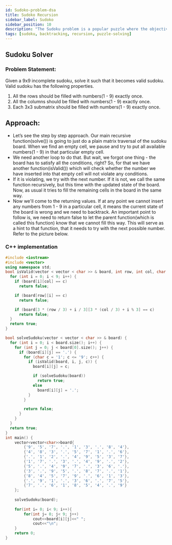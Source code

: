 ```yaml
---
id: Sudoko-problem-dsa
title: Sudoko Recursion
sidebar_label: Sudoko
sidebar_position: 10
description: "The Sudoku problem is a popular puzzle where the objective is to fill a 9x9 grid with digits from 1 to 9 so that each column, each row, and each of the nine 3x3 subgrids contain all the digits from 1 to 9 without repetition."
tags: [sudoku, backtracking, recursion, puzzle-solving]
---
```


  
## Sudoku Solver

### Problem Statement:

 Given a 9x9 incomplete sudoku, solve it such that it becomes valid sudoku. Valid sudoku has the following properties.

  1. All the rows should be filled with numbers(1 - 9) exactly once.
  2. All the columns should be filled with numbers(1 - 9) exactly once.          
  3. Each 3x3 submatrix should be filled with numbers(1 - 9) exactly once.


## Approach:
- Let’s see the step by step approach. Our main recursive function(solve()) is going to just do a plain matrix traversal of the sudoku board. When we find an empty cell, we pause and try to put all available numbers(1 - 9) in that particular empty cell.
- We need another loop to do that. But wait, we forgot one thing - the board has to satisfy all the conditions, right? So, for that we have another function(isValid()) which will check whether the number we have inserted into that empty cell will not violate any conditions.
- If it is violating, we try with the next number. If it is not, we call the same function recursively, but this time with the updated state of the board. Now, as usual it tries to fill the remaining cells in the board in the same way.
- Now we'll come to the returning values. If at any point we cannot insert any numbers from 1 - 9 in a particular cell, it means the current state of the board is wrong and we need to backtrack. An important point to follow is, we need to return false to let the parent function(which is called this function) know that we cannot fill this way. This will serve as a hint to that function, that it needs to try with the next possible number. Refer to the picture below.

### C++ implementation

```cpp
#include <iostream>
#include <vector>
using namespace std;
bool isValid(vector < vector < char >> & board, int row, int col, char c) {
  for (int i = 0; i < 9; i++) {
    if (board[i][col] == c)
      return false;

    if (board[row][i] == c)
      return false;

    if (board[3 * (row / 3) + i / 3][3 * (col / 3) + i % 3] == c)
      return false;
  }
  return true;
}

bool solveSudoku(vector < vector < char >> & board) {
  for (int i = 0; i < board.size(); i++) {
    for (int j = 0; j < board[0].size(); j++) {
      if (board[i][j] == '.') {
        for (char c = '1'; c <= '9'; c++) {
          if (isValid(board, i, j, c)) {
            board[i][j] = c;

            if (solveSudoku(board))
              return true;
            else
              board[i][j] = '.';
          }
        }

        return false;
      }
    }
  }
  return true;
}
int main() {
    vector<vector<char>>board{
        {'9', '5', '7', '.', '1', '3', '.', '8', '4'},
        {'4', '8', '3', '.', '5', '7', '1', '.', '6'},
        {'.', '1', '2', '.', '4', '9', '5', '3', '7'},
        {'1', '7', '.', '3', '.', '4', '9', '.', '2'},
        {'5', '.', '4', '9', '7', '.', '3', '6', '.'},
        {'3', '.', '9', '5', '.', '8', '7', '.', '1'},
        {'8', '4', '5', '7', '9', '.', '6', '1', '3'},
        {'.', '9', '1', '.', '3', '6', '.', '7', '5'},
        {'7', '.', '6', '1', '8', '5', '4', '.', '9'}
    };
   
    solveSudoku(board);
        	
    for(int i= 0; i< 9; i++){
        for(int j= 0; j< 9; j++)
            cout<<board[i][j]<<" ";
            cout<<"\n";
    }
    return 0;
}
```
